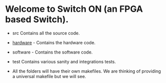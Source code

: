 # Welcome to Switch ON (an FPGA based Switch).

* src Contains all the source code.
 * [hardware](https://github.com/shivamchoudhary/SwitchON/tree/develop/src/hardware) - Contains the hardware code.
 * software - Contains the software code.

* test Contains various sanity and integrations tests.

- All the folders will have their own makefiles. We are thinking of providing a universal makefile but we will see.


